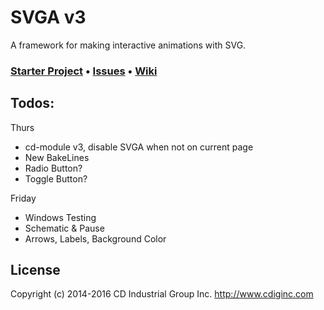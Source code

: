# SVGA v3
A framework for making interactive animations with SVG.

### [Starter Project](https://github.com/cdig/svga-starter) • [Issues](https://github.com/cdig/svga/issues) • [Wiki](https://github.com/cdig/svga/wiki)

## Todos:

Thurs
* cd-module v3, disable SVGA when not on current page
* New BakeLines
* Radio Button?
* Toggle Button?

Friday
* Windows Testing
* Schematic & Pause
* Arrows, Labels, Background Color

## License
Copyright (c) 2014-2016 CD Industrial Group Inc. http://www.cdiginc.com
